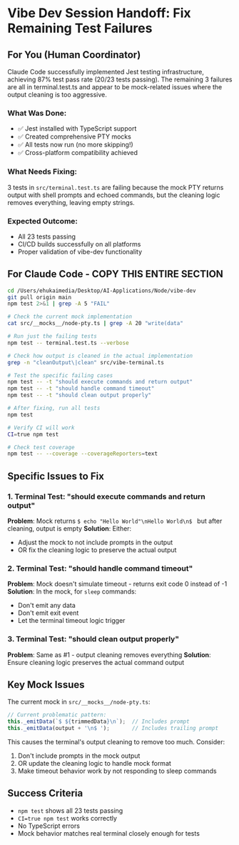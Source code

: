 # Vibe Dev Session Handoff: Fix Remaining Test Failures

## For You (Human Coordinator)

Claude Code successfully implemented Jest testing infrastructure, achieving 87% test pass rate (20/23 tests passing). The remaining 3 failures are all in terminal.test.ts and appear to be mock-related issues where the output cleaning is too aggressive.

### What Was Done:
- ✅ Jest installed with TypeScript support
- ✅ Created comprehensive PTY mocks
- ✅ All tests now run (no more skipping!)
- ✅ Cross-platform compatibility achieved

### What Needs Fixing:
3 tests in `src/terminal.test.ts` are failing because the mock PTY returns output with shell prompts and echoed commands, but the cleaning logic removes everything, leaving empty strings.

### Expected Outcome:
- All 23 tests passing
- CI/CD builds successfully on all platforms
- Proper validation of vibe-dev functionality

## For Claude Code - COPY THIS ENTIRE SECTION

```bash
cd /Users/ehukaimedia/Desktop/AI-Applications/Node/vibe-dev
git pull origin main
npm test 2>&1 | grep -A 5 "FAIL"

# Check the current mock implementation
cat src/__mocks__/node-pty.ts | grep -A 20 "write(data"

# Run just the failing tests
npm test -- terminal.test.ts --verbose

# Check how output is cleaned in the actual implementation
grep -n "cleanOutput\|clean" src/vibe-terminal.ts

# Test the specific failing cases
npm test -- -t "should execute commands and return output"
npm test -- -t "should handle command timeout"  
npm test -- -t "should clean output properly"

# After fixing, run all tests
npm test

# Verify CI will work
CI=true npm test

# Check test coverage
npm test -- --coverage --coverageReporters=text
```

## Specific Issues to Fix

### 1. Terminal Test: "should execute commands and return output"
**Problem**: Mock returns `$ echo "Hello World"\nHello World\n$ ` but after cleaning, output is empty
**Solution**: Either:
- Adjust the mock to not include prompts in the output
- OR fix the cleaning logic to preserve the actual output

### 2. Terminal Test: "should handle command timeout"  
**Problem**: Mock doesn't simulate timeout - returns exit code 0 instead of -1
**Solution**: In the mock, for `sleep` commands:
- Don't emit any data
- Don't emit exit event
- Let the terminal timeout logic trigger

### 3. Terminal Test: "should clean output properly"
**Problem**: Same as #1 - output cleaning removes everything
**Solution**: Ensure cleaning logic preserves the actual command output

## Key Mock Issues

The current mock in `src/__mocks__/node-pty.ts`:
```javascript
// Current problematic pattern:
this._emitData(`$ ${trimmedData}\n`);  // Includes prompt
this._emitData(output + '\n$ ');       // Includes trailing prompt
```

This causes the terminal's output cleaning to remove too much. Consider:
1. Don't include prompts in the mock output
2. OR update the cleaning logic to handle mock format
3. Make timeout behavior work by not responding to sleep commands

## Success Criteria
- `npm test` shows all 23 tests passing
- `CI=true npm test` works correctly  
- No TypeScript errors
- Mock behavior matches real terminal closely enough for tests